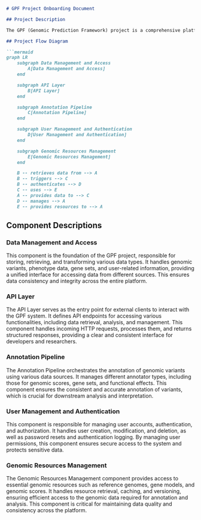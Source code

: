 ```markdown
# GPF Project Onboarding Document

## Project Description

The GPF (Genomic Prediction Framework) project is a comprehensive platform designed for the analysis and management of genomic data. It provides tools for variant annotation, phenotype analysis, gene set enrichment, and user management, all accessible through a well-defined API layer. GPF aims to facilitate research in genetics and genomics by providing a robust and scalable environment for data exploration and analysis.

## Project Flow Diagram

```mermaid
graph LR
    subgraph Data Management and Access
        A[Data Management and Access]
    end

    subgraph API Layer
        B[API Layer]
    end

    subgraph Annotation Pipeline
        C[Annotation Pipeline]
    end

    subgraph User Management and Authentication
        D[User Management and Authentication]
    end

    subgraph Genomic Resources Management
        E[Genomic Resources Management]
    end

    B -- retrieves data from --> A
    B -- triggers --> C
    B -- authenticates --> D
    C -- uses --> E
    A -- provides data to --> C
    D -- manages --> A
    E -- provides resources to --> A
```

## Component Descriptions

### Data Management and Access

This component is the foundation of the GPF project, responsible for storing, retrieving, and transforming various data types. It handles genomic variants, phenotype data, gene sets, and user-related information, providing a unified interface for accessing data from different sources. This ensures data consistency and integrity across the entire platform.

### API Layer

The API Layer serves as the entry point for external clients to interact with the GPF system. It defines API endpoints for accessing various functionalities, including data retrieval, analysis, and management. This component handles incoming HTTP requests, processes them, and returns structured responses, providing a clear and consistent interface for developers and researchers.

### Annotation Pipeline

The Annotation Pipeline orchestrates the annotation of genomic variants using various data sources. It manages different annotator types, including those for genomic scores, gene sets, and functional effects. This component ensures the consistent and accurate annotation of variants, which is crucial for downstream analysis and interpretation.

### User Management and Authentication

This component is responsible for managing user accounts, authentication, and authorization. It handles user creation, modification, and deletion, as well as password resets and authentication logging. By managing user permissions, this component ensures secure access to the system and protects sensitive data.

### Genomic Resources Management

The Genomic Resources Management component provides access to essential genomic resources such as reference genomes, gene models, and genomic scores. It handles resource retrieval, caching, and versioning, ensuring efficient access to the genomic data required for annotation and analysis. This component is critical for maintaining data quality and consistency across the platform.
```